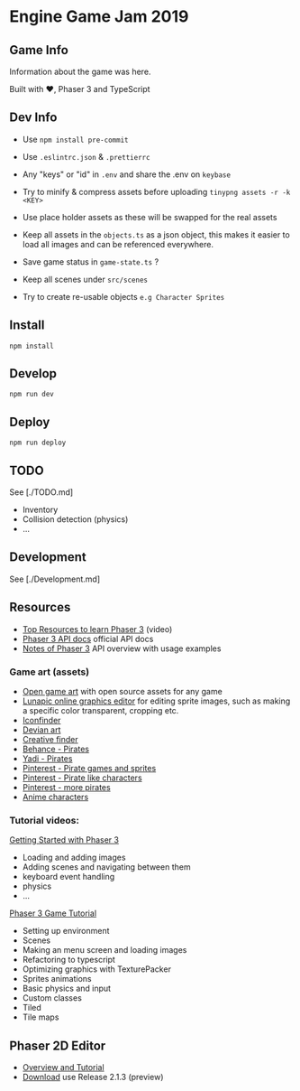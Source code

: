 # Engine Game Jam 2019

## Game Info

Information about the game was here.

Built with ♥️, Phaser 3 and TypeScript

## Dev Info

- Use `npm install pre-commit`
- Use `.eslintrc.json` & `.prettierrc`
- Any "keys" or "id" in `.env` and share the .env on `keybase`
- Try to minify & compress assets before uploading `tinypng assets -r -k <KEY>`
- Use place holder assets as these will be swapped for the real assets

- Keep all assets in the `objects.ts` as a json object, this makes it easier to load all images and can be referenced everywhere.
- Save game status in `game-state.ts` ?
- Keep all scenes under `src/scenes`
- Try to create re-usable objects `e.g Character Sprites`

## Install

```
npm install
```

## Develop

```
npm run dev
```

## Deploy

```
npm run deploy
```

## TODO

See [./TODO.md]

- Inventory
- Collision detection (physics)
- ...

## Development

See [./Development.md]

## Resources

- [Top Resources to learn Phaser 3](https://www.youtube.com/watch?v=zIQEvZnQELg) (video)
- [Phaser 3 API docs](https://photonstorm.github.io/phaser3-docs/) official API docs
- [Notes of Phaser 3](https://rexrainbow.github.io/phaser3-rex-notes/docs/site/) API overview with usage examples

### Game art (assets)

- [Open game art](https://opengameart.org/) with open source assets for any game
- [Lunapic online graphics editor](https://www4.lunapic.com/editor/) for editing sprite images, such as making a specific color transparent, cropping etc.
- [Iconfinder](https://www.iconfinder.com/)
- [Devian art](https://www.deviantart.com/)
- [Creative finder](http://thecreativefinder.com/)
- [Behance - Pirates](https://www.behance.net/gallery/19504367/PIRATES)
- [Yadi - Pirates](https://yadi.sk/a/dwfyQ0FE3WGR7o)
- [Pinterest - Pirate games and sprites](https://www.pinterest.co.uk/sahmed3123/pirate-games-and-sprites/)
- [Pinterest - Pirate like characters](https://www.pinterest.co.uk/pin/304767099756467653/visual-search/?cropSource=6&h=298&w=423&x=13&y=10)
- [Pinterest - more pirates](https://www.pinterest.co.uk/pin/531776668474826062/?d=t&mt=login)
- [Anime characters](https://www.pinterest.co.uk/pin/765400899147424256/?nic=1)

### Tutorial videos:

[Getting Started with Phaser 3](https://www.youtube.com/watch?v=7cpZ5Y7THmo)

- Loading and adding images
- Adding scenes and navigating between them
- keyboard event handling
- physics
- ...

[Phaser 3 Game Tutorial](https://www.youtube.com/watch?v=wDOym-mXxO4&list=PLitFP8FdScfHcJQ-kDmm0i6aOhinVO7ND)

- Setting up environment
- Scenes
- Making an menu screen and loading images
- Refactoring to typescript
- Optimizing graphics with TexturePacker
- Sprites animations
- Basic physics and input
- Custom classes
- Tiled
- Tile maps

## Phaser 2D Editor

- [Overview and Tutorial](https://www.youtube.com/watch?v=yxbmoFm0d4k)
- [Download](https://phasereditor2d.com/blog/downloads) use Release 2.1.3 (preview)

